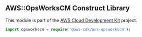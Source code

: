 ## AWS::OpsWorksCM Construct Library

This module is part of the [AWS Cloud Development Kit](https://github.com/awslabs/aws-cdk) project.

```ts
import opsworkscm = require('@aws-cdk/aws-opsworkscm');
```
